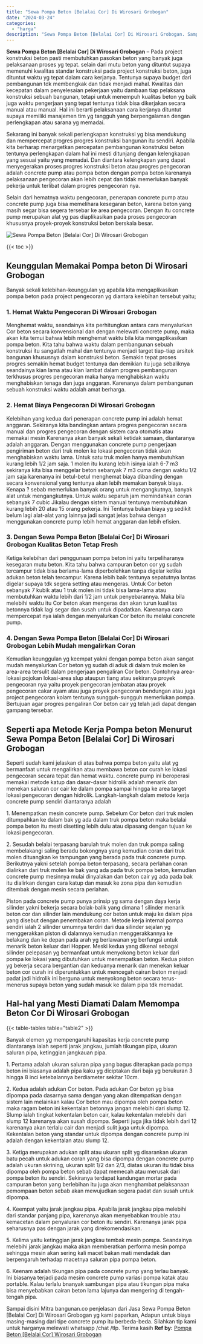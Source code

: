 ```yaml
---
title: "Sewa Pompa Beton [Belalai Cor] Di Wirosari Grobogan"
date: "2024-03-24"
categories: 
  - "harga"
description: "Sewa Pompa Beton [Belalai Cor] Di Wirosari Grobogan. Sampai disini Mitra bangunan.co penjelasan dari Jasa Sewa Pompa Beton [Belalai Cor] Di Wirosari Grobog..."
---
```


**Sewa Pompa Beton \[Belalai Cor\] Di Wirosari Grobogan** – Pada project konstruksi beton pasti membutuhkan pasokan beton yang banyak juga pelaksanaan proses yg tepat. selain dari mutu beton yang dituntut supaya memenuhi kwalitas standar konstruksi pada project konstruksi beton, juga dituntut waktu yg tepat dalam cara kerjanya. Tentunya supaya budget dari pembangunan tdk membengkak dan tidak menjadi mahal. Kwalitas dan kecepatan dalam penyelesaian pekerjaan yaitu dambaan tiap pelaksana konstruksi sebuah bangunan, tetapi untuk menempuh kualitas beton yg baik juga waktu pengerjaan yang tepat tentunya tidak bisa dikerjakan secara manual atau manual. Hal ini berarti pelaksanaan cara kerjanya dituntut supaya memiliki manajemen tim yg tangguh yang berpengalaman dengan perlengkapan atau sarana yg memadai.

Sekarang ini banyak sekali perlengkapan konstruksi yg bisa mendukung dan mempercepat progres progres konstruksi bangunan itu sendiri. Apabila kita berharap menargetkan percepatan pembangunan konstruksi beton tentunya perlengkapan dalam hal ini mesti ditunjang dengan kelengkapan yang sesuai yaitu yang memadai. Dan diantara kelengkapan yang dapat menyegerakan proses progres konstruksi beton atau progres pengecoran adalah concrete pump atau pompa beton dengan pompa beton karenanya pelaksanaan pengecoran akan lebih cepat dan tidak memerlukan banyak pekerja untuk terlibat dalam progres pengecoran nya.

Selain dari hematnya waktu pengecoran, penerapan concrete pump atau concrete pump juga bisa memelihara kesegaran beton, karena beton yang masih segar bisa segera tersebar ke area pengecoran. Dengan itu concrete pump merupakan alat yg pas diaplikasikan pada proses pengecoran khususnya proyek-proyek konstruksi beton berskala besar.

![Sewa Pompa Beton [Belalai Cor] Di Wirosari Grobogan](/images/sewa-concrete-pump-32.png)

{{< toc >}}

## Keunggulan Memakai Pompa beton Di Wirosari Grobogan

Banyak sekali kelebihan-keunggulan yg apabila kita mengaplikasikan pompa beton pada project pengecoran yg diantara kelebihan tersebut yaitu;

### 1\. Hemat Waktu Pengecoran Di Wirosari Grobogan

Menghemat waktu, seandainya kita perhitungkan antara cara menyalurkan Cor beton secara konvensional dan dengan melewati concrete pump, maka akan kita temui bahwa lebih menghemat waktu bila kita mengaplikasikan pompa beton. Kita tahu bahwa waktu dalam pembangunan sebuah konstruksi itu sangatlah mahal dan tentunya menjadi target tiap-tiap arsitek bangunan khususnya dalam konstruksi beton. Semakin tepat proses progres semakin hemat budget tentunya dan demikian itu juga sebaliknya seandainya kian lama atau kian lambat dalam progres pembangunan terkhusus progres pengecoran maka hanya menghabiskan waktu menghabiskan tenaga dan juga anggaran. Karenanya dalam pembangunan sebuah konstruksi waktu adalah amat berharga.

### 2\. Hemat Biaya Pengecoran Di Wirosari Grobogan

Kelebihan yang kedua dari penerapan concrete pump ini adalah hemat anggaran. Sekiranya kita bandingkan antara progres pengecoran secara manual dan progres pengecoran dengan sistem cara otomatis atau memakai mesin Karenanya akan banyak sekali ketidak samaan, diantaranya adalah anggaran. Dengan menggunakan concrete pump pengerjaan pengiriman beton dari truk molen ke lokasi pengecoran tidak akan menghabiskan waktu lama. Untuk satu truk molen hanya membutuhkan kurang lebih 1/2 jam saja. 1 molen itu kurang lebih isinya ialah 6-7 m3 sekiranya kita bisa menggelar beton sebanyak 7 m3 cuma dengan waktu 1/2 jam saja karenanya ini betul-betul menghemat biaya dibanding dengan secara konvensional yang tentunya akan lebih memakan banyak biaya. Kenapa ? sebab memerlukan banyak orang untuk mengangkutnya, banyak alat untuk mengangkutnya. Untuk waktu separuh jam memindahkan coran sebanyak 7 cubic Jikalau dengan sistem manual tentunya membutuhkan kurang lebih 20 atau 15 orang pekerja. Ini Tentunya bukan biaya yg sedikit belum lagi alat-alat yang lainnya jadi sangat jelas bahwa dengan menggunakan concrete pump lebih hemat anggaran dan lebih efisien.

### 3\. Dengan Sewa Pompa Beton \[Belalai Cor\] Di Wirosari Grobogan Kualitas Beton Tetap Fresh

Ketiga kelebihan dari penggunaan pompa beton ini yaitu terpeliharanya kesegaran mutu beton. Kita tahu bahwa campuran beton cor yg sudah tercampur tidak bisa berlama-lama diperbolehkan tanpa digelar ketika adukan beton telah tercampur. Karena lebih baik tentunya sepatutnya lantas digelar supaya tdk segera setting atau mengeras. Untuk Cor beton sebanyak 7 kubik atau 1 truk molen ini tidak bisa lama-lama atau membutuhkan waktu lebih dari 1/2 jam untuk penyebarannya. Maka bila melebihi waktu itu Cor beton akan mengeras dan akan turun kualitas betonnya tidak lagi segar dan susah untuk dipadatkan. Karenanya cara mempercepat nya ialah dengan menyalurkan Cor beton itu melalui concrete pump.

### 4\. Dengan Sewa Pompa Beton \[Belalai Cor\] Di Wirosari Grobogan Lebih Mudah mengalirkan Coran

Kemudian keunggulan yg keempat yakni dengan pompa beton akan sangat mudah menyalurkan Cor beton yg sudah di aduk di dalam truk molen ke area-area tersulit dalam pengerjaan pengaliran Cor beton. Contohnya area-lokasi pojokan lokasi-area slup ataupun tiang atau sekiranya proyek pengecoran nya yaitu proyek pengecoran jembatan atau proyek pengecoran cakar ayam atau juga proyek pengecoran bendungan atau juga project pengecoran kolam tentunya sungguh-sungguh memerlukan pompa. Bertujuan agar progres pengaliran Cor beton cair yg telah jadi dapat dengan gampang tersebar.

## Seperti apa Metode Kerja Pompa beton Menurut Sewa Pompa Beton \[Belalai Cor\] Di Wirosari Grobogan

Seperti sudah kami jelaskan di atas bahwa pompa beton yaitu alat yg bermanfaat untuk mengalirkan atau membawa beton cor curah ke lokasi pengecoran secara tepat dan hemat waktu. concrete pump ini beroperasi memakai metode katup dan dasar-dasar hidrolik adalah menarik dan menekan saluran cor cair ke dalam pompa sampai hingga ke area target lokasi pengecoran dengan hidrolik. Langkah-langkah dalam metode kerja concrete pump sendiri diantaranya adalah

1\. Menempatkan mesin concrete pump. Sebelum Cor beton dari truk molen ditumpahkan ke dalam bak yg ada dalam truk pompa beton maka belalai pompa beton itu mesti disetting lebih dulu atau dipasang dengan tujuan ke lokasi pengecoran.

2\. Sesudah belalai terpasang barulah truk molen dan truk pompa saling membelakangi saling beradu bokongnya yang kemudian coran dari truk molen dituangkan ke tampungan yang berada pada truk concrete pump. Berikutnya yakni setelah pompa beton terpasang, secara perlahan coran dialirkan dari truk molen ke bak yang ada pada truk pompa beton, kemudian concrete pump mesinnya mulai dinyalakan dan beton cair yg ada pada bak itu dialirkan dengan cara katup dan masuk ke zona pipa dan kemudian ditembak dengan mesin secara perlahan.

Piston pada concrete pump punya prinsip yg sama dengan daya kerja silinder yakni bekerja secara bolak-balik yang dimana 1 silinder menarik beton cor dan silinder lain mendukung cor beton untuk maju ke dalam pipa yang disebut dengan penembakan coran. Metode kerja internal pompa sendiri ialah 2 silinder umumnya terdiri dari dua silinder sejalan yg menggerakkan piston di dalamnya kemudian menggerakkannya ke belakang dan ke depan pada arah yg berlawanan yg berfungsi untuk menarik beton keluar dari Hopper. Meski kedua yang dikenal sebagai silinder pelepasan yg bermanfaat untuk menyokong beton keluar dari pompa ke lokasi yang dibutuhkan untuk menempatkan beton. Kedua piston yg bekerja secara bergantian dan keduanya menarik dan menekan keluar beton cor curah ini diperuntukkan untuk mencegah cairan beton menjadi padat jadi hidrolik ini berguna untuk menyokong beton secara terus-menerus supaya beton yang sudah masuk ke dalam pipa tdk memadat.

## Hal-hal yang Mesti Diamati Dalam Memompa Beton Cor Di Wirosari Grobogan

{{< table-tables table="table2" >}}

Banyak elemen yg mempengaruhi kapasitas kerja concrete pump diantaranya ialah seperti jarak jangkau, jumlah tikungan pipa, ukuran saluran pipa, ketinggian jangkauan pipa.

1\. Pertama adalah ukuran saluran pipa yang bagus diterapkan pada pompa beton ini biasanya adalah pipa kaku yg diciptakan dari baja yg berukuran 3 hingga 8 inci ketebalannya berdiameter sekitar 10cm.

2\. Kedua adalah adukan Cor beton. Pada adukan Cor beton yg bisa dipompa pada dasarnya sama dengan yang akan ditempatkan dengan sistem lain melainkan kalau Cor beton mau dipompa oleh pompa beton maka ragam beton ini kekentalan betonnya jangan melebihi dari slump 12. Slump ialah tingkat kekentalan beton cair, kalau kekentalan melebihi dari slump 12 karenanya akan susah dipompa. Seperti juga jika tidak lebih dari 12 karenanya akan terlalu cair dan menjadi sulit juga untuk dipompa. Kekentalan beton yang standar untuk dipompa dengan concrete pump ini adalah dengan kekentalan atau slump 12.

3\. Ketiga merupakan adukan split atau ukuran split yg disarankan ukuran batu pecah untuk adukan coran yang bisa dipompa dengan concrete pump adalah ukuran skrining, ukuran split 1/2 dan 2/3, diatas ukuran itu tidak bisa dipompa oleh pompa beton sebab dapat memecah atau merusak dari pompa beton itu sendiri. Sekiranya terdapat kandungan mortar pada campuran beton yang berlebihan itu juga akan menghambat pelaksanaan pemompaan beton sebab akan mewujudkan segera padat dan susah untuk dipompa.

4\. Keempat yaitu jarak jangkau pipa. Apabila jarak jangkau pipa melebihi dari standar panjang pipa, karenanya akan menyebabkan trouble atau kemacetan dalam penyaluran cor beton itu sendiri. Karenanya jarak pipa seharusnya pas dengan jarak yang direkomendasikan.

5\. Kelima yaitu ketinggian jarak jangkau tembak mesin pompa. Seandainya melebihi jarak jangkau maka akan memberatkan performa mesin pompa sehingga mesin akan sering kali macet bakan mati mendadak dan berpengaruh terhadap macetnya saluran pipa pompa beton.

6\. Keenam adalah tikungan pipa pada concrete pump yang terlau banyak. Ini biasanya terjadi pada mesim concrete pump variasi pompa katak atau portable. Kalau terlalu bnanyak sambungan pipa atau tikungan pipa maka bisa menyebabkan cairan beton lama lajunya dan mengering di tengah-tengah pipa.

Sampai disini Mitra bangunan.co penjelasan dari Jasa Sewa Pompa Beton \[Belalai Cor\] Di Wirosari Grobogan yg kami paparkan, Adapun untuk biaya masing-masing dari tipe concrete pump itu berbeda-beda. Silahkan tlp kami untuk harganya melewati whatsapp /chat /tlp. Terima kasih
**Ref by:** [Pompa Beton [Belalai Cor] Wirosari Grobogan](https://id.wikipedia.org/wiki/Pompa)
